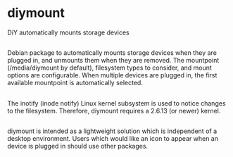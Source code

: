 # diymount
DiY automatically mounts storage devices
##
Debian package to automatically mounts storage devices when they are plugged in, and unmounts them when they are removed. The mountpoint (/media/diymount by default), filesystem types to consider, and mount options are configurable. When multiple devices are plugged in, the first available mountpoint is automatically selected.
##
The inotify (inode notify) Linux kernel subsystem is used to notice changes to the filesystem. Therefore, diymount requires a 2.6.13 (or newer) kernel.
##
diymount is intended as a lightweight solution which is independent of a desktop environment. Users which would like an icon to appear when an device is plugged in should use other packages.
